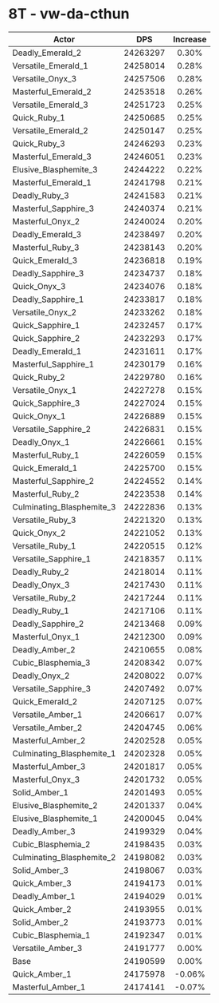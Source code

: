 # 8T - vw-da-cthun
| Actor | DPS | Increase |
|---|:---:|:---:|
|Deadly_Emerald_2|24263297|0.30%|
|Versatile_Emerald_1|24258014|0.28%|
|Versatile_Onyx_3|24257506|0.28%|
|Masterful_Emerald_2|24253518|0.26%|
|Versatile_Emerald_3|24251723|0.25%|
|Quick_Ruby_1|24250685|0.25%|
|Versatile_Emerald_2|24250147|0.25%|
|Quick_Ruby_3|24246293|0.23%|
|Masterful_Emerald_3|24246051|0.23%|
|Elusive_Blasphemite_3|24244222|0.22%|
|Masterful_Emerald_1|24241798|0.21%|
|Deadly_Ruby_3|24241583|0.21%|
|Masterful_Sapphire_3|24240374|0.21%|
|Masterful_Onyx_2|24240024|0.20%|
|Deadly_Emerald_3|24238497|0.20%|
|Masterful_Ruby_3|24238143|0.20%|
|Quick_Emerald_3|24236818|0.19%|
|Deadly_Sapphire_3|24234737|0.18%|
|Quick_Onyx_3|24234076|0.18%|
|Deadly_Sapphire_1|24233817|0.18%|
|Versatile_Onyx_2|24233262|0.18%|
|Quick_Sapphire_1|24232457|0.17%|
|Quick_Sapphire_2|24232293|0.17%|
|Deadly_Emerald_1|24231611|0.17%|
|Masterful_Sapphire_1|24230179|0.16%|
|Quick_Ruby_2|24229780|0.16%|
|Versatile_Onyx_1|24227278|0.15%|
|Quick_Sapphire_3|24227024|0.15%|
|Quick_Onyx_1|24226889|0.15%|
|Versatile_Sapphire_2|24226831|0.15%|
|Deadly_Onyx_1|24226661|0.15%|
|Masterful_Ruby_1|24226059|0.15%|
|Quick_Emerald_1|24225700|0.15%|
|Masterful_Sapphire_2|24224552|0.14%|
|Masterful_Ruby_2|24223538|0.14%|
|Culminating_Blasphemite_3|24222836|0.13%|
|Versatile_Ruby_3|24221320|0.13%|
|Quick_Onyx_2|24221052|0.13%|
|Versatile_Ruby_1|24220515|0.12%|
|Versatile_Sapphire_1|24218357|0.11%|
|Deadly_Ruby_2|24218014|0.11%|
|Deadly_Onyx_3|24217430|0.11%|
|Versatile_Ruby_2|24217244|0.11%|
|Deadly_Ruby_1|24217106|0.11%|
|Deadly_Sapphire_2|24213468|0.09%|
|Masterful_Onyx_1|24212300|0.09%|
|Deadly_Amber_2|24210655|0.08%|
|Cubic_Blasphemia_3|24208342|0.07%|
|Deadly_Onyx_2|24208022|0.07%|
|Versatile_Sapphire_3|24207492|0.07%|
|Quick_Emerald_2|24207125|0.07%|
|Versatile_Amber_1|24206617|0.07%|
|Versatile_Amber_2|24204745|0.06%|
|Masterful_Amber_2|24202528|0.05%|
|Culminating_Blasphemite_1|24202328|0.05%|
|Masterful_Amber_3|24201817|0.05%|
|Masterful_Onyx_3|24201732|0.05%|
|Solid_Amber_1|24201493|0.05%|
|Elusive_Blasphemite_2|24201337|0.04%|
|Elusive_Blasphemite_1|24200045|0.04%|
|Deadly_Amber_3|24199329|0.04%|
|Cubic_Blasphemia_2|24198435|0.03%|
|Culminating_Blasphemite_2|24198082|0.03%|
|Solid_Amber_3|24198067|0.03%|
|Quick_Amber_3|24194173|0.01%|
|Deadly_Amber_1|24194029|0.01%|
|Quick_Amber_2|24193955|0.01%|
|Solid_Amber_2|24193773|0.01%|
|Cubic_Blasphemia_1|24192347|0.01%|
|Versatile_Amber_3|24191777|0.00%|
|Base|24190599|0.00%|
|Quick_Amber_1|24175978|-0.06%|
|Masterful_Amber_1|24174141|-0.07%|
